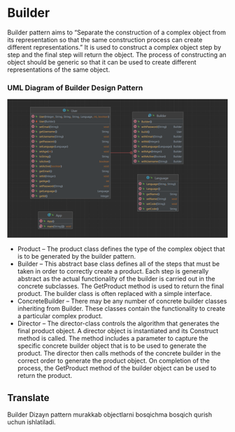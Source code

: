 # Builder 

Builder pattern aims to “Separate the construction of a complex object from its representation 
so that the same construction process can create different representations.” It is used to construct a 
complex object step by step and the final step will return the object. The process of constructing an object 
should be generic so that it can be used to create different representations of the same object.



### UML Diagram of Builder Design Pattern

![img](src/main/resources/img/img.png)

- Product – The product class defines the type of the complex object that is to be generated by the builder pattern.
- Builder – This abstract base class defines all of the steps that must be taken in order to correctly create a product. Each step is generally abstract as the actual functionality of the builder is carried out in the concrete subclasses. The GetProduct method is used to return the final product. The builder class is often replaced with a simple interface.
- ConcreteBuilder – There may be any number of concrete builder classes inheriting from Builder. These classes contain the functionality to create a particular complex product.
- Director – The director-class controls the algorithm that generates the final product object. A director object is instantiated and its Construct method is called. The method includes a parameter to capture the specific concrete builder object that is to be used to generate the product. The director then calls methods of the concrete builder in the correct order to generate the product object. On completion of the process, the GetProduct method of the builder object can be used to return the product.

## Translate

Builder Dizayn pattern murakkab objectlarni bosqichma bosqich qurish uchun ishlatiladi.

